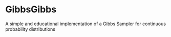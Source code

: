GibbsGibbs
==========

A simple and educational implementation of a Gibbs Sampler for continuous probability distributions 